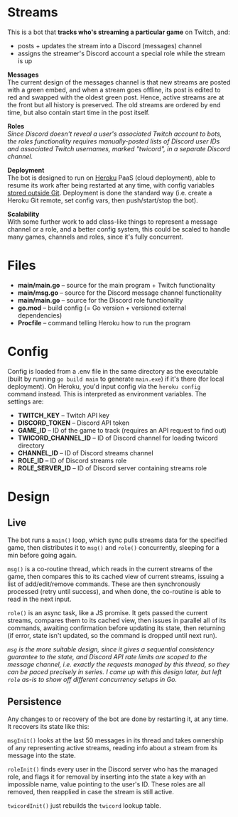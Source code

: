 # Streams
This is a bot that **tracks who's streaming a particular game** on Twitch, and:
* posts + updates the stream into a Discord (messages) channel
* assigns the streamer's Discord account a special role while the stream is up

**Messages**  
The current design of the messages channel is that new streams are posted with a green embed, and when a stream goes offline, its post is edited to red and swapped with the oldest green post. Hence, active streams are at the front but all history is preserved. The old streams are ordered by end time, but also contain start time in the post itself.

**Roles**  
*Since Discord doesn't reveal a user's associated Twitch account to bots, the roles functionality requires manually-posted lists of Discord user IDs and associated Twitch usernames, marked "twicord", in a separate Discord channel.*

**Deployment**  
The bot is designed to run on [Heroku](https://www.heroku.com) PaaS (cloud deployment), able to resume its work after being restarted at any time, with config variables [stored outside Git](https://12factor.net/config). Deployment is done the standard way (i.e. create a Heroku Git remote, set config vars, then push/start/stop the bot).

**Scalability**  
With some further work to add class-like things to represent a message channel or a role, and a better config system, this could be scaled to handle many games, channels and roles, since it's fully concurrent.

# Files
* **main/main.go** – source for the main program + Twitch functionality
* **main/msg.go** – source for the Discord message channel functionality
* **main/main.go** – source for the Discord role functionality
* **go.mod** – build config (= Go version + versioned external dependencies)
* **Procfile** – command telling Heroku how to run the program

# Config
Config is loaded from a .env file in the same directory as the executable (built by running `go build main` to generate `main.exe`) if it's there (for local deployment). On Heroku, you'd input config via the `heroku config` command instead. This is interpreted as environment variables. The settings are:
* **TWITCH_KEY** – Twitch API key
* **DISCORD_TOKEN** – Discord API token
* **GAME_ID** – ID of the game to track (requires an API request to find out)
* **TWICORD_CHANNEL_ID** – ID of Discord channel for loading twicord directory
* **CHANNEL_ID** – ID of Discord streams channel
* **ROLE_ID** – ID of Discord streams role
* **ROLE_SERVER_ID** – ID of Discord server containing streams role

# Design
## Live
The bot runs a `main()` loop, which sync pulls streams data for the specified game, then distributes it to `msg()` and `role()` concurrently, sleeping for a min before going again.

`msg()` is a co-routine thread, which reads in the current streams of the game, then compares this to its cached view of current streams, issuing a list of add/edit/remove commands. These are then synchronously processed (retry until success), and when done, the co-routine is able to read in the next input.

`role()` is an async task, like a JS promise. It gets passed the current streams, compares them to its cached view, then issues in parallel all of its commands, awaiting confirmation before updating its state, then returning (if error, state isn't updated, so the command is dropped until next run).

*`msg` is the more suitable design, since it gives a sequential consistency guarantee to the state, and Discord API rate limits are scoped to the message channel, i.e. exactly the requests managed by this thread, so they can be paced precisely in series. I came up with this design later, but left `role` as-is to show off different concurrency setups in Go.*

## Persistence
Any changes to or recovery of the bot are done by restarting it, at any time. It recovers its state like this:

`msgInit()` looks at the last 50 messages in its thread and takes ownership of any representing active streams, reading info about a stream from its message into the state.

`roleInit()` finds every user in the Discord server who has the managed role, and flags it for removal by inserting into the state a key with an impossible name, value pointing to the user's ID. These roles are all removed, then reapplied in case the stream is still active.

`twicordInit()` just rebuilds the `twicord` lookup table.
